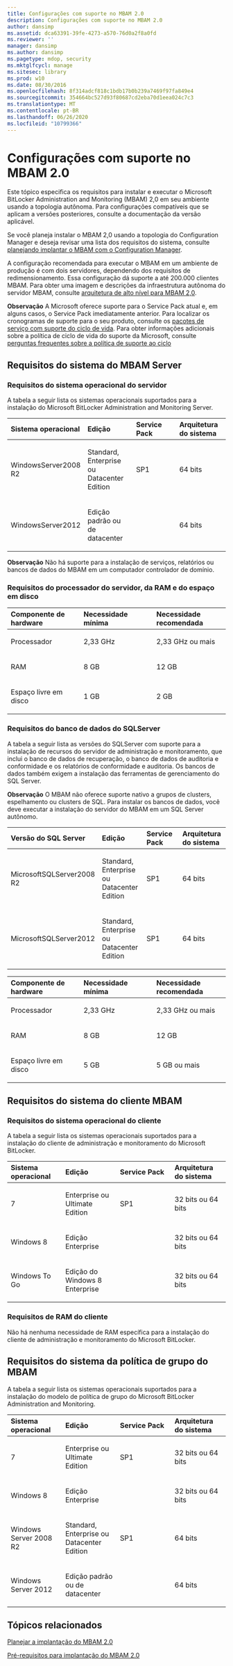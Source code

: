 ```yaml
---
title: Configurações com suporte no MBAM 2.0
description: Configurações com suporte no MBAM 2.0
author: dansimp
ms.assetid: dca63391-39fe-4273-a570-76d0a2f8a0fd
ms.reviewer: ''
manager: dansimp
ms.author: dansimp
ms.pagetype: mdop, security
ms.mktglfcycl: manage
ms.sitesec: library
ms.prod: w10
ms.date: 08/30/2016
ms.openlocfilehash: 8f314adcf818c1bdb17b0b239a7469f97fa849e4
ms.sourcegitcommit: 354664bc527d93f80687cd2eba70d1eea024c7c3
ms.translationtype: MT
ms.contentlocale: pt-BR
ms.lasthandoff: 06/26/2020
ms.locfileid: "10799366"
---
```

# Configurações com suporte no MBAM 2.0


Este tópico especifica os requisitos para instalar e executar o Microsoft BitLocker Administration and Monitoring (MBAM) 2,0 em seu ambiente usando a topologia autônoma. Para configurações compatíveis que se aplicam a versões posteriores, consulte a documentação da versão aplicável.

Se você planeja instalar o MBAM 2,0 usando a topologia do Configuration Manager e deseja revisar uma lista dos requisitos do sistema, consulte [planejando implantar o MBAM com o Configuration Manager](planning-to-deploy-mbam-with-configuration-manager-2.md).

A configuração recomendada para executar o MBAM em um ambiente de produção é com dois servidores, dependendo dos requisitos de redimensionamento. Essa configuração dá suporte a até 200.000 clientes MBAM. Para obter uma imagem e descrições da infraestrutura autônoma do servidor MBAM, consulte [arquitetura de alto nível para MBAM 2,0](high-level-architecture-for-mbam-20-mbam-2.md).

**Observação**  A Microsoft oferece suporte para o Service Pack atual e, em alguns casos, o Service Pack imediatamente anterior. Para localizar os cronogramas de suporte para o seu produto, consulte os [pacotes de serviço com suporte do ciclo de vida](https://go.microsoft.com/fwlink/p/?LinkId=31975). Para obter informações adicionais sobre a política de ciclo de vida do suporte da Microsoft, consulte [perguntas frequentes sobre a política de suporte ao ciclo](https://go.microsoft.com/fwlink/p/?LinkId=31976)

 

## <a href="" id="---------mbam-server-system-requirements"></a> Requisitos do sistema do MBAM Server


### Requisitos do sistema operacional do servidor

A tabela a seguir lista os sistemas operacionais suportados para a instalação do Microsoft BitLocker Administration and Monitoring Server.

<table>
<colgroup>
<col width="25%" />
<col width="25%" />
<col width="25%" />
<col width="25%" />
</colgroup>
<thead>
<tr class="header">
<th align="left">Sistema operacional</th>
<th align="left">Edição</th>
<th align="left">Service Pack</th>
<th align="left">Arquitetura do sistema</th>
</tr>
</thead>
<tbody>
<tr class="odd">
<td align="left"><p>WindowsServer2008 R2</p></td>
<td align="left"><p>Standard, Enterprise ou Datacenter Edition</p></td>
<td align="left"><p>SP1</p></td>
<td align="left"><p>64 bits</p></td>
</tr>
<tr class="even">
<td align="left"><p>WindowsServer2012</p></td>
<td align="left"><p>Edição padrão ou de datacenter</p></td>
<td align="left"></td>
<td align="left"><p>64 bits</p></td>
</tr>
</tbody>
</table>

 

**Observação**  Não há suporte para a instalação de serviços, relatórios ou bancos de dados do MBAM em um computador controlador de domínio.

 

### <a href="" id="server-processor--ram--and-disk-space-requirements-"></a>Requisitos do processador do servidor, da RAM e do espaço em disco

<table>
<colgroup>
<col width="33%" />
<col width="33%" />
<col width="33%" />
</colgroup>
<thead>
<tr class="header">
<th align="left">Componente de hardware</th>
<th align="left">Necessidade mínima</th>
<th align="left">Necessidade recomendada</th>
</tr>
</thead>
<tbody>
<tr class="odd">
<td align="left"><p>Processador</p></td>
<td align="left"><p>2,33 GHz</p></td>
<td align="left"><p>2,33 GHz ou mais</p></td>
</tr>
<tr class="even">
<td align="left"><p>RAM</p></td>
<td align="left"><p>8 GB</p></td>
<td align="left"><p>12 GB</p></td>
</tr>
<tr class="odd">
<td align="left"><p>Espaço livre em disco</p></td>
<td align="left"><p>1 GB</p></td>
<td align="left"><p>2 GB</p></td>
</tr>
</tbody>
</table>

 

### <a href="" id="sql-server-database-requirements-"></a>Requisitos do banco de dados do SQLServer

A tabela a seguir lista as versões do SQLServer com suporte para a instalação de recursos do servidor de administração e monitoramento, que inclui o banco de dados de recuperação, o banco de dados de auditoria e conformidade e os relatórios de conformidade e auditoria. Os bancos de dados também exigem a instalação das ferramentas de gerenciamento do SQL Server.

**Observação**  O MBAM não oferece suporte nativo a grupos de clusters, espelhamento ou clusters de SQL. Para instalar os bancos de dados, você deve executar a instalação do servidor do MBAM em um SQL Server autônomo.

 

<table>
<colgroup>
<col width="25%" />
<col width="25%" />
<col width="25%" />
<col width="25%" />
</colgroup>
<thead>
<tr class="header">
<th align="left">Versão do SQL Server</th>
<th align="left">Edição</th>
<th align="left">Service Pack</th>
<th align="left">Arquitetura do sistema</th>
</tr>
</thead>
<tbody>
<tr class="odd">
<td align="left"><p>MicrosoftSQLServer2008 R2</p></td>
<td align="left"><p>Standard, Enterprise ou Datacenter Edition</p></td>
<td align="left"><p>SP1</p></td>
<td align="left"><p>64 bits</p></td>
</tr>
<tr class="even">
<td align="left"><p>MicrosoftSQLServer2012</p></td>
<td align="left"><p>Standard, Enterprise ou Datacenter Edition</p></td>
<td align="left"><p>SP1</p></td>
<td align="left"><p>64 bits</p></td>
</tr>
</tbody>
</table>

 

<table>
<colgroup>
<col width="33%" />
<col width="33%" />
<col width="33%" />
</colgroup>
<thead>
<tr class="header">
<th align="left">Componente de hardware</th>
<th align="left">Necessidade mínima</th>
<th align="left">Necessidade recomendada</th>
</tr>
</thead>
<tbody>
<tr class="odd">
<td align="left"><p>Processador</p></td>
<td align="left"><p>2,33 GHz</p></td>
<td align="left"><p>2,33 GHz ou mais</p></td>
</tr>
<tr class="even">
<td align="left"><p>RAM</p></td>
<td align="left"><p>8 GB</p></td>
<td align="left"><p>12 GB</p></td>
</tr>
<tr class="odd">
<td align="left"><p>Espaço livre em disco</p></td>
<td align="left"><p>5 GB</p></td>
<td align="left"><p>5 GB ou mais</p></td>
</tr>
</tbody>
</table>

 

## <a href="" id="---------mbam-client-system-requirements"></a> Requisitos do sistema do cliente MBAM


### Requisitos do sistema operacional do cliente

A tabela a seguir lista os sistemas operacionais suportados para a instalação do cliente de administração e monitoramento do Microsoft BitLocker.

<table>
<colgroup>
<col width="25%" />
<col width="25%" />
<col width="25%" />
<col width="25%" />
</colgroup>
<thead>
<tr class="header">
<th align="left">Sistema operacional</th>
<th align="left">Edição</th>
<th align="left">Service Pack</th>
<th align="left">Arquitetura do sistema</th>
</tr>
</thead>
<tbody>
<tr class="odd">
<td align="left"><p>7</p></td>
<td align="left"><p>Enterprise ou Ultimate Edition</p></td>
<td align="left"><p>SP1</p></td>
<td align="left"><p>32 bits ou 64 bits</p></td>
</tr>
<tr class="even">
<td align="left"><p>Windows 8</p></td>
<td align="left"><p>Edição Enterprise</p></td>
<td align="left"><p></p></td>
<td align="left"><p>32 bits ou 64 bits</p></td>
</tr>
<tr class="odd">
<td align="left"><p>Windows To Go</p></td>
<td align="left"><p>Edição do Windows 8 Enterprise</p></td>
<td align="left"><p></p></td>
<td align="left"><p>32 bits ou 64 bits</p></td>
</tr>
</tbody>
</table>

 

### <a href="" id="client-ram-requirements-"></a>Requisitos de RAM do cliente

Não há nenhuma necessidade de RAM específica para a instalação do cliente de administração e monitoramento do Microsoft BitLocker.

## <a href="" id="---------mbam-group-policy-system-requirements"></a> Requisitos do sistema da política de grupo do MBAM


A tabela a seguir lista os sistemas operacionais suportados para a instalação do modelo de política de grupo do Microsoft BitLocker Administration and Monitoring.

<table>
<colgroup>
<col width="25%" />
<col width="25%" />
<col width="25%" />
<col width="25%" />
</colgroup>
<thead>
<tr class="header">
<th align="left">Sistema operacional</th>
<th align="left">Edição</th>
<th align="left">Service Pack</th>
<th align="left">Arquitetura do sistema</th>
</tr>
</thead>
<tbody>
<tr class="odd">
<td align="left"><p>7</p></td>
<td align="left"><p>Enterprise ou Ultimate Edition</p></td>
<td align="left"><p>SP1</p></td>
<td align="left"><p>32 bits ou 64 bits</p></td>
</tr>
<tr class="even">
<td align="left"><p>Windows 8</p></td>
<td align="left"><p>Edição Enterprise</p></td>
<td align="left"><p></p></td>
<td align="left"><p>32 bits ou 64 bits</p></td>
</tr>
<tr class="odd">
<td align="left"><p>Windows Server 2008 R2</p></td>
<td align="left"><p>Standard, Enterprise ou Datacenter Edition</p></td>
<td align="left"><p>SP1</p></td>
<td align="left"><p>64 bits</p></td>
</tr>
<tr class="even">
<td align="left"><p>Windows Server 2012</p></td>
<td align="left"><p>Edição padrão ou de datacenter</p></td>
<td align="left"><p></p></td>
<td align="left"><p>64 bits</p></td>
</tr>
</tbody>
</table>

 

## Tópicos relacionados


[Planejar a implantação do MBAM 2.0](planning-to-deploy-mbam-20-mbam-2.md)

[Pré-requisitos para implantação do MBAM 2.0](mbam-20-deployment-prerequisites-mbam-2.md)

 

 





